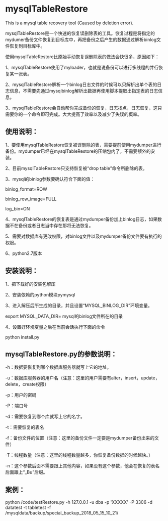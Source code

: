 # mysqlTableRestore
This is a mysql table recovery tool (Caused by deletion error).

mysqlTableRestore是一个快速的恢复误删除表的工具。恢复过程是将指定的mydumer备份文件恢复到目标库中，再把备份之后产生的数据通过解析binlog文件恢复到目标库中。

使用mysqlTableRestore比原始手动恢复误删除表的做法会快很多，原因如下：

1、mysqlTableRestore使用了myloader，也就是说备份可以进行多线程的并行恢复某一张表。

2、mysqlTableRestore解析一个binlog日志文件的时候可以只解析出单个表的日志信息，不需要先通过mysqlbinlog解析出数据再使用脚本提取出指定表的日志信息。

3、mysqlTableRestore会自动帮你完成备份的恢复，日志找点，日志恢复，这只需要你的一个命令即可完成。大大提高了效率以及减少了失误的概率。


使用说明：
-
1、要使用mysqlTableRestore恢复被误删除的表，需要提前使用mydumper进行备份。mydumper已经在mysqlTableRestore的压缩包内了，不需要额外的安装。

2、目前mysqlTableRestore只支持恢复被“drop table”命令所删除的表。

3、mysql的binlog参数要确认符合下面的值：

binlog_format=ROW

binlog_row_image=FULL

log_bin=ON

4、mysqlTableRestore的恢复表是通过mydumper备份加上binlog日志，如果数据不在备份或者日志当中存在那将无法恢复。

5、需要对数据库有更改权限，对binlog文件以及mydumper备份文件要有执行的权限。

6、python2.7版本

安装说明：
-
1、把下载好的安装包解压

2、安装依赖的python模块pymysql

3、进入解压后所生成的目录，并且设置“MYSQL_BINLOG_DIR”环境变量。

export MYSQL_DATA_DIR= mysql的binlog文件所在的目录

4、设置好环境变量之后在当前会话执行下面的命令

python install.py

mysqlTableRestore.py的参数说明：
-

-h：数据要恢复到哪个数据库服务器就写上它的地址。

-u：数据库服务器的用户名（注意：这里的用户需要有alter，insert，update，delete，create权限）

-p：用户的密码

-P：端口号

-d：需要恢复到哪个库就写上它的名字。

-t：需要恢复的表名

-f：备份文件的位置（注意：这里的备份文件一定要是mydumper备份出来的文件）

-T：线程数量（注意：这里的线程数量越多，你恢复备份数据的时候越快。）

-n：这个参数后面不需要跟上其他内容，如果没有这个参数，他会在恢复的表名后面跟上“_Bu”后缀。

案例：
-

python /code/testRestore.py -h 127.0.0.1 -u dba -p 'XXXXX' -P 3306 -d datatest -t tabletest -f /mysqldata/backup/special_backup_2018_05_15_10_21/
